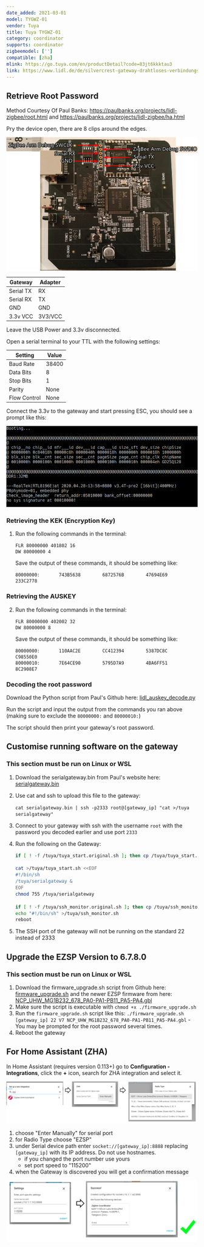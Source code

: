 ```yaml
---
date_added: 2021-03-01
model: TYGWZ-01
vendor: Tuya
title: Tuya TYGWZ-01
category: coordinator
supports: coordinator
zigbeemodel: ['']
compatible: [zha]
mlink: https://go.tuya.com/en/productDetail?code=83jt6kkktau3
link: https://www.lidl.de/de/silvercrest-gateway-drahtloses-verbindungsprotokoll-zigbee-smart-home/p354562
---
```


## Retrieve Root Password

Method Courtesy Of Paul Banks: https://paulbanks.org/projects/lidl-zigbee/root.html and https://paulbanks.org/projects/lidl-zigbee/ha.html

Pry the device open, there are 8 clips around the edges.

![Pinout](/assets/images/Tuya_TYGWZ-01_Pinout.png)


|Gateway|Adapter
|---           |--- 
|Serial TX     | RX
|Serial RX     | TX
|GND           | GND
|3.3v VCC      | 3V3/VCC

Leave the USB Power and 3.3v disconnected.

Open a serial terminal to your TTL with the following settings:

|Setting|Value
|---           |--- 
|Baud Rate     | 38400
|Data Bits     | 8
|Stop Bits     | 1
|Parity        | None
|Flow Control  | None


Connect the 3.3v to the gateway and start pressing ESC, you should see a prompt like this:

![Active serial prompt](/assets/images/Tuya_TYGWZ-01_Console.png)

### Retrieving the KEK (Encryption Key)

1. Run the following commands in the terminal:

   ```
   FLR 80000000 401802 16
   DW 80000000 4
   ```

   Save the output of these commands, it should be something like: 

   ```
   80000000:       743B5638        6872576B        47694E69        233C2778
   ```

### Retrieving the AUSKEY

2. Run the following commands in the terminal:

   ```
   FLR 80000000 402002 32
   DW 80000000 8
   ```
   Save the output of these commands, it should be something like:

   ```
   80000000:       110AAC2E        CC412394        5387DC8C        C98550E0
   80000010:       7E64CE90        5795D7A9        4BA6FF51        8C2908E7
   ```

### Decoding the root password

Download the Python script from Paul's Github here: [lidl_auskey_decode.py](https://github.com/banksy-git/lidl-gateway-freedom/blob/master/scripts/lidl_auskey_decode.py)

Run the script and input the output from the commands you ran above (making sure to exclude the `80000000:` and `80000010:`)

The script should then print your gateway's root password.

## Customise running software on the gateway
### This section must be run on Linux or WSL

1. Download the serialgateway.bin from Paul's website here: [serialgateway.bin](https://paulbanks.org/download/files/lidl-zigbee/serialgateway.bin)

2. Use cat and ssh to upload this file to the gateway:

   `cat serialgateway.bin | ssh -p2333 root@[gateway_ip] "cat >/tuya serialgateway"`

3. Connect to your gateway with ssh with the username `root` with the password you decoded earlier and use port `2333`

4. Run the following on the Gateway:

   ```bash
   if [ ! -f /tuya/tuya_start.original.sh ]; then cp /tuya/tuya_start.sh /tuya/tuya_start.original.sh; fi

   cat >/tuya/tuya_start.sh <<EOF
   #!/bin/sh
   /tuya/serialgateway &
   EOF
   chmod 755 /tuya/serialgateway

   if [ ! -f /tuya/ssh_monitor.original.sh ]; then cp /tuya/ssh_monitor.sh /tuya/ssh_monitor.original.sh; fi
   echo "#!/bin/sh" >/tuya/ssh_monitor.sh
   reboot
   ```
5. The SSH port of the gateway will not be running on the standard 22 instead of 2333

## Upgrade the EZSP Version to 6.7.8.0
### This section must be run on Linux or WSL

1. Download the firmware_upgrade.sh script from Github here: [firmware_upgrade.sh](https://github.com/Ordspilleren/lidl-gateway-freedom/blob/master/scripts/firmware_upgrade.sh) and the newer EZSP firmware from here: [NCP_UHW_MG1B232_678_PA0-PA1-PB11_PA5-PA4.gbl](https://github.com/grobasoz/zigbee-firmware/raw/master/EFR32%20Series%201/EFR32MG1B-256k/NCP/NCP_UHW_MG1B232_678_PA0-PA1-PB11_PA5-PA4.gbl)
2. Make sure the script is executable with `chmod +x ./firmware_upgrade.sh`
3. Run the `firmware_upgrade.sh` script like this: `./firmware_upgrade.sh [gateway_ip] 22 V7 NCP_UHW_MG1B232_678_PA0-PA1-PB11_PA5-PA4.gbl` - You may be prompted for the root password several times.
4. Reboot the gateway

## For Home Assistant (ZHA)

In Home Assistant (requires version 0.113+) go to **Configuration - Integrations**, click the **+** icon, search for ZHA integration and select it. 

[![Gateway ZHA Configuration](/assets/images/sonoff_ZBBridge_zha.jpg)]((/assets/images/sonoff_ZBBridge_zha.jpg))

1. choose "Enter Manually" for serial port
2. for Radio Type choose "EZSP" 
3. under Serial device path enter `socket://[gateway_ip]:8888` replacing `[gateway_ip]` with its IP address. Do not use hostnames. 
   - if you changed the port number use yours
   - set port speed to "115200"
4. when the Gateway is discovered you will get a confirmation message

[![Gateway ZHA Configuration](/assets/images/sonoff_ZBBridge_zha2.jpg)]((/assets/images/sonoff_ZBBridge_zha2.jpg))